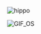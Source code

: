 ![hippo](https://media3.giphy.com/media/aUovxH8Vf9qDu/giphy.gif)
<div>
<picture>
    <source media="(prefers-color-scheme: dark)" srcset="https://i.ibb.co/h83JnFF/output-gif.gif">
    <source media="(prefers-color-scheme: light)" srcset="https://i.ibb.co/h83JnFF/output-gif.gif">
    <img alt="GIF_OS" src="https://i.ibb.co/h83JnFF/output-gif.gif">
</picture>

<!-- <sub><i>Generated automatically using [x0rzavi/github-readme-terminal](https://github.com/x0rzavi/github-readme-terminal) on Thu Sep 05 01:57:12 PM MSK 2024</i></sub>-->

</div>

<!-- Image deletion URL: https://ibb.co/cT4Sphh/b2cef3e3f79842256ef3014c55b7656e -->
